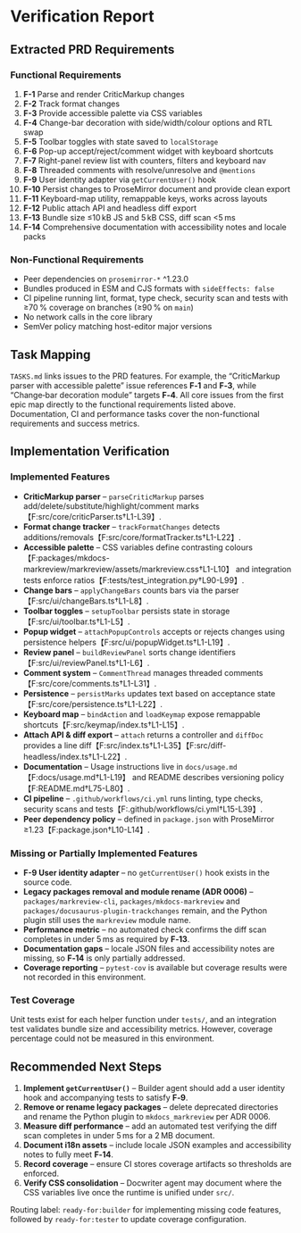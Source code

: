 # Verification Report

## Extracted PRD Requirements

### Functional Requirements
1. **F-1** Parse and render CriticMarkup changes
2. **F-2** Track format changes
3. **F-3** Provide accessible palette via CSS variables
4. **F-4** Change-bar decoration with side/width/colour options and RTL swap
5. **F-5** Toolbar toggles with state saved to `localStorage`
6. **F-6** Pop-up accept/reject/comment widget with keyboard shortcuts
7. **F-7** Right-panel review list with counters, filters and keyboard nav
8. **F-8** Threaded comments with resolve/unresolve and `@mentions`
9. **F-9** User identity adapter via `getCurrentUser()` hook
10. **F-10** Persist changes to ProseMirror document and provide clean export
11. **F-11** Keyboard-map utility, remappable keys, works across layouts
12. **F-12** Public attach API and headless diff export
13. **F-13** Bundle size ≤10 kB JS and 5 kB CSS, diff scan <5 ms
14. **F-14** Comprehensive documentation with accessibility notes and locale packs

### Non-Functional Requirements
- Peer dependencies on `prosemirror-*` ^1.23.0
- Bundles produced in ESM and CJS formats with `sideEffects: false`
- CI pipeline running lint, format, type check, security scan and tests with ≥70 % coverage on branches (≥90 % on `main`)
- No network calls in the core library
- SemVer policy matching host-editor major versions

## Task Mapping
`TASKS.md` links issues to the PRD features. For example, the “CriticMarkup parser with accessible palette” issue references **F‑1** and **F‑3**, while “Change‑bar decoration module” targets **F‑4**. All core issues from the first epic map directly to the functional requirements listed above. Documentation, CI and performance tasks cover the non-functional requirements and success metrics.

## Implementation Verification

### Implemented Features
- **CriticMarkup parser** – `parseCriticMarkup` parses add/delete/substitute/highlight/comment marks【F:src/core/criticParser.ts†L1-L39】.
- **Format change tracker** – `trackFormatChanges` detects additions/removals【F:src/core/formatTracker.ts†L1-L22】.
- **Accessible palette** – CSS variables define contrasting colours【F:packages/mkdocs-markreview/markreview/assets/markreview.css†L1-L10】 and integration tests enforce ratios【F:tests/test_integration.py†L90-L99】.
- **Change bars** – `applyChangeBars` counts bars via the parser【F:src/ui/changeBars.ts†L1-L8】.
- **Toolbar toggles** – `setupToolbar` persists state in storage【F:src/ui/toolbar.ts†L1-L5】.
- **Popup widget** – `attachPopupControls` accepts or rejects changes using persistence helpers【F:src/ui/popupWidget.ts†L1-L19】.
- **Review panel** – `buildReviewPanel` sorts change identifiers【F:src/ui/reviewPanel.ts†L1-L6】.
- **Comment system** – `CommentThread` manages threaded comments【F:src/core/comments.ts†L1-L31】.
- **Persistence** – `persistMarks` updates text based on acceptance state【F:src/core/persistence.ts†L1-L22】.
- **Keyboard map** – `bindAction` and `loadKeymap` expose remappable shortcuts【F:src/keymap/index.ts†L1-L15】.
- **Attach API & diff export** – `attach` returns a controller and `diffDoc` provides a line diff【F:src/index.ts†L1-L35】【F:src/diff-headless/index.ts†L1-L22】.
- **Documentation** – Usage instructions live in `docs/usage.md`【F:docs/usage.md†L1-L19】 and README describes versioning policy【F:README.md†L75-L80】.
- **CI pipeline** – `.github/workflows/ci.yml` runs linting, type checks, security scans and tests【F:.github/workflows/ci.yml†L15-L39】.
- **Peer dependency policy** – defined in `package.json` with ProseMirror ≥1.23【F:package.json†L10-L14】.

### Missing or Partially Implemented Features
- **F-9 User identity adapter** – no `getCurrentUser()` hook exists in the source code.
- **Legacy packages removal and module rename (ADR 0006)** – `packages/markreview-cli`, `packages/mkdocs-markreview` and `packages/docusaurus-plugin-trackchanges` remain, and the Python plugin still uses the `markreview` module name.
- **Performance metric** – no automated check confirms the diff scan completes in under 5 ms as required by **F‑13**.
- **Documentation gaps** – locale JSON files and accessibility notes are missing, so **F‑14** is only partially addressed.
- **Coverage reporting** – `pytest-cov` is available but coverage results were not recorded in this environment.

### Test Coverage
Unit tests exist for each helper function under `tests/`, and an integration test validates bundle size and accessibility metrics. However, coverage percentage could not be measured in this environment.

## Recommended Next Steps
1. **Implement `getCurrentUser()`** – Builder agent should add a user identity hook and accompanying tests to satisfy **F‑9**.
2. **Remove or rename legacy packages** – delete deprecated directories and rename the Python plugin to `mkdocs_markreview` per ADR 0006.
3. **Measure diff performance** – add an automated test verifying the diff scan completes in under 5 ms for a 2 MB document.
4. **Document i18n assets** – include locale JSON examples and accessibility notes to fully meet **F‑14**.
5. **Record coverage** – ensure CI stores coverage artifacts so thresholds are enforced.
6. **Verify CSS consolidation** – Docwriter agent may document where the CSS variables live once the runtime is unified under `src/`.

Routing label: `ready-for:builder` for implementing missing code features, followed by `ready-for:tester` to update coverage configuration.
